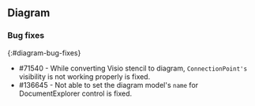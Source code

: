 ## Diagram

### Bug fixes
{:#diagram-bug-fixes}

* \#71540 - While converting Visio stencil to diagram, `ConnectionPoint's` visibility is not working properly is fixed.
* \#136645 - Not able to set the diagram model's `name` for DocumentExplorer control is fixed.

